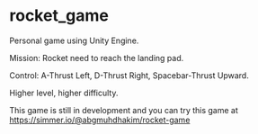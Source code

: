 # rocket_game
Personal game using Unity Engine.

Mission: Rocket need to reach the landing pad.

Control: A-Thrust Left, D-Thrust Right, Spacebar-Thrust Upward.

Higher level, higher difficulty.

This game is still in development and you can try this game at https://simmer.io/@abgmuhdhakim/rocket-game
